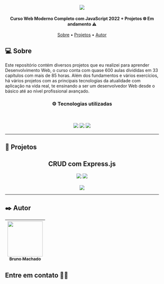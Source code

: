 <p align="center">
<a href="https://www.udemy.com/course/curso-web/"><img src="https://cdn-thumbs.comidoc.net/750/1465244_ed1a_3.jpg"/></a>
</p>

<h4 align="center"> 
Curso Web Moderno Completo com JavaScript 2022 + Projetos 🌐 Em andamento ⚠️
</h4>

<p align="center">
 <a href="#-sobre">Sobre</a> •
 <a href="#-projetos">Projetos</a> •
 <a href="#%EF%B8%8F-autor">Autor</a>
</p>

## 💻 Sobre

Este repositório contém diversos projetos que eu realizei para aprender Desenvolvimento Web, o curso conta com quase 600 aulas divididas em 33 capítulos com mais de 85 horas. Além dos fundamentos e vários exercícios, há vários projetos com as principais tecnologias da atualidade com aplicação na vida real, te ensinando a ser um desenvolvedor Web desde o básico até ao nível profissional avançado.

<h3 align="center">
⚙️ Tecnologias utilizadas

<p>&nbsp;</p>
<img src="https://img.shields.io/badge/JavaScript-323330?style=for-the-badge&logo=javascript&logoColor=F7DF1E"/>
<img src="https://img.shields.io/badge/Node.js-323330?style=for-the-badge&logo=nodedotjs&logoColor=339933"/>
<img src="https://img.shields.io/badge/express.js-%23404d59.svg?style=for-the-badge&logo=express&logoColor=%2361DAFB"/>
</h3>

---

## 🚧 Projetos

<h2 align="center">
CRUD com Express.js
</h2>
<h4 align="center">
  <img src="https://img.shields.io/badge/Node.js-323330?style=for-the-badge&logo=nodedotjs&logoColor=339933"/>
  <img src="https://img.shields.io/badge/express.js-%23404d59.svg?style=for-the-badge&logo=express&logoColor=%2361DAFB"/>
</h4>
<p align="center">
  <a href="https://github.com/brunomdrrosa/CursoWebModerno2022/tree/main/projeto-api-express"><img src="https://i.imgur.com/hQEZ56k.png"></a>
</p>

---

## ✒️ Autor

| [<img src="https://avatars.githubusercontent.com/u/75590326?v=4" width=115 > <br> <sub> Bruno Machado </sub>](https://github.com/brunomdrrosa) |
| :--------------------------------------------------------------------------------------------------------------------------------------------: |

<h2 >Entre em contato 🤙🏽</h2>

<div align="center">
<a href="https://linkedin.com/in/bruno-machado-da-rosa/" target="_blank"><img src="https://img.shields.io/badge/Bruno Machado da Rosa-0077B5?style=for-the-badge&logo=linkedin&logoColor=white" alt=""></a>
<a href="mailto:brunomdr46@gmail.com" target="_blank"><img src="https://img.shields.io/badge/brunomdr46@gmail.com-D14836?style=for-the-badge&logo=gmail&logoColor=white" alt=""></a>
</div>
